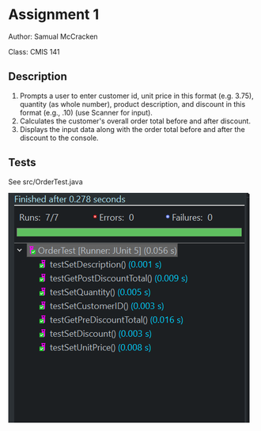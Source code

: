 # Assignment 1
Author: Samual McCracken

Class: CMIS 141

## Description
1. Prompts a user to enter customer id, unit price in this format (e.g. 3.75), quantity (as whole
number), product description, and discount in this format (e.g., .10) (use Scanner for input).
2. Calculates the customer's overall order total before and after discount.
3. Displays the input data along with the order total before and after the discount to the console.

## Tests
See src/OrderTest.java


![tests passing](img/tests.PNG)